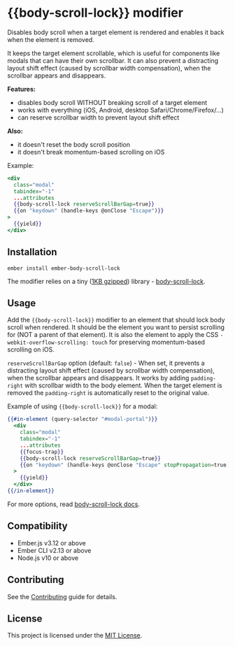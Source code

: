 # {{body-scroll-lock}} modifier

Disables body scroll when a target element is rendered and enables it back when the element is removed.

It keeps the target element scrollable, which is useful for components like modals that can have their own scrollbar. It can also prevent a distracting layout shift effect (caused by scrollbar width compensation), when the scrollbar appears and disappears.

**Features:**

- disables body scroll WITHOUT breaking scroll of a target element
- works with everything (iOS, Android, desktop Safari/Chrome/Firefox/...)
- can reserve scrollbar width to prevent layout shift effect

**Also:**

- it doesn't reset the body scroll position
- it doesn't break momentum-based scrolling on iOS

Example:

```handlebars
<div
  class="modal"
  tabindex="-1"
  ...attributes
  {{body-scroll-lock reserveScrollBarGap=true}}
  {{on "keydown" (handle-keys @onClose "Escape")}}
>
  {{yield}}
</div>
```

## Installation

```
ember install ember-body-scroll-lock
```

The modifier relies on a tiny ([1KB gzipped](https://bundlephobia.com/result?p=body-scroll-lock)) library - [body-scroll-lock](https://github.com/willmcpo/body-scroll-lock).

## Usage

Add the `{{body-scroll-lock}}` modifier to an element that should lock body scroll when rendered. It should be the element you want to persist scrolling for (NOT a parent of that element). It is also the element to apply the CSS `-webkit-overflow-scrolling: touch` for preserving momentum-based scrolling on iOS.

`reserveScrollBarGap` option (default: `false`) - When set, it prevents a distracting layout shift effect (caused by scrollbar width compensation), when the scrollbar appears and disappears. It works by adding `padding-right` with scrollbar width to the body element. When the target element is removed the `padding-right` is automatically reset to the original value.

Example of using `{{body-scroll-lock}}` for a modal:

```hbs
{{#in-element (query-selector "#modal-portal")}}
  <div
    class="modal"
    tabindex="-1"
    ...attributes
    {{focus-trap}}
    {{body-scroll-lock reserveScrollBarGap=true}}
    {{on "keydown" (handle-keys @onClose "Escape" stopPropagation=true)}}
  >
    {{yield}}
  </div>
{{/in-element}}
```

For more options, read [body-scroll-lock docs](https://github.com/willmcpo/body-scroll-lock/blob/master/README.md#options).

## Compatibility

- Ember.js v3.12 or above
- Ember CLI v2.13 or above
- Node.js v10 or above

## Contributing

See the [Contributing](CONTRIBUTING.md) guide for details.

## License

This project is licensed under the [MIT License](LICENSE.md).
